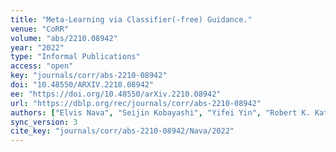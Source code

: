 ```yaml
---
title: "Meta-Learning via Classifier(-free) Guidance."
venue: "CoRR"
volume: "abs/2210.08942"
year: "2022"
type: "Informal Publications"
access: "open"
key: "journals/corr/abs-2210-08942"
doi: "10.48550/ARXIV.2210.08942"
ee: "https://doi.org/10.48550/arXiv.2210.08942"
url: "https://dblp.org/rec/journals/corr/abs-2210-08942"
authors: ["Elvis Nava", "Seijin Kobayashi", "Yifei Yin", "Robert K. Katzschmann", "Benjamin F. Grewe"]
sync_version: 3
cite_key: "journals/corr/abs-2210-08942/Nava/2022"
---
```

